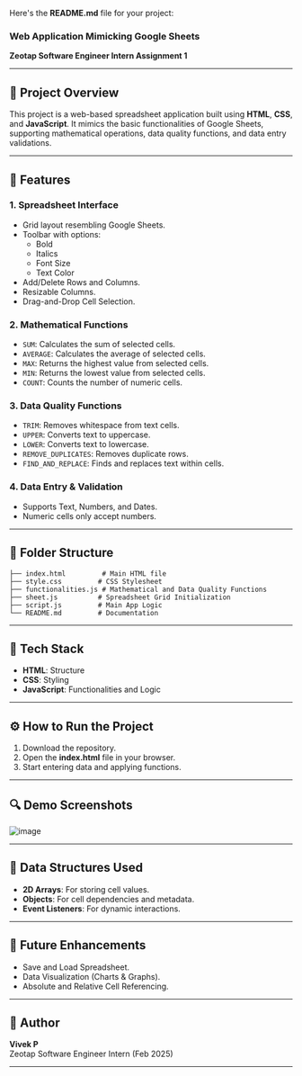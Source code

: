 Here's the **README.md** file for your project:

### Web Application Mimicking Google Sheets
**Zeotap Software Engineer Intern Assignment 1**

---

## 📌 Project Overview
This project is a web-based spreadsheet application built using **HTML**, **CSS**, and **JavaScript**. It mimics the basic functionalities of Google Sheets, supporting mathematical operations, data quality functions, and data entry validations.

---

## 🔑 Features
### 1. Spreadsheet Interface
- Grid layout resembling Google Sheets.
- Toolbar with options:
  - Bold
  - Italics
  - Font Size
  - Text Color
- Add/Delete Rows and Columns.
- Resizable Columns.
- Drag-and-Drop Cell Selection.

### 2. Mathematical Functions
- `SUM`: Calculates the sum of selected cells.
- `AVERAGE`: Calculates the average of selected cells.
- `MAX`: Returns the highest value from selected cells.
- `MIN`: Returns the lowest value from selected cells.
- `COUNT`: Counts the number of numeric cells.

### 3. Data Quality Functions
- `TRIM`: Removes whitespace from text cells.
- `UPPER`: Converts text to uppercase.
- `LOWER`: Converts text to lowercase.
- `REMOVE_DUPLICATES`: Removes duplicate rows.
- `FIND_AND_REPLACE`: Finds and replaces text within cells.

### 4. Data Entry & Validation
- Supports Text, Numbers, and Dates.
- Numeric cells only accept numbers.

---

## 📄 Folder Structure
```
├── index.html         # Main HTML file
├── style.css         # CSS Stylesheet
├── functionalities.js # Mathematical and Data Quality Functions
├── sheet.js          # Spreadsheet Grid Initialization
├── script.js         # Main App Logic
└── README.md         # Documentation
```

---

## 🎯 Tech Stack
- **HTML**: Structure
- **CSS**: Styling
- **JavaScript**: Functionalities and Logic

---

## ⚙️ How to Run the Project
1. Download the repository.
2. Open the **index.html** file in your browser.
3. Start entering data and applying functions.

---

## 🔍 Demo Screenshots
![image](https://github.com/user-attachments/assets/62889352-7443-444b-8270-6d1a3d5dd337)


---

## 🧠 Data Structures Used
- **2D Arrays**: For storing cell values.
- **Objects**: For cell dependencies and metadata.
- **Event Listeners**: For dynamic interactions.

---

## 📌 Future Enhancements
- Save and Load Spreadsheet.
- Data Visualization (Charts & Graphs).
- Absolute and Relative Cell Referencing.

---

## 💪 Author
**Vivek P**  
Zeotap Software Engineer Intern (Feb 2025)

---

